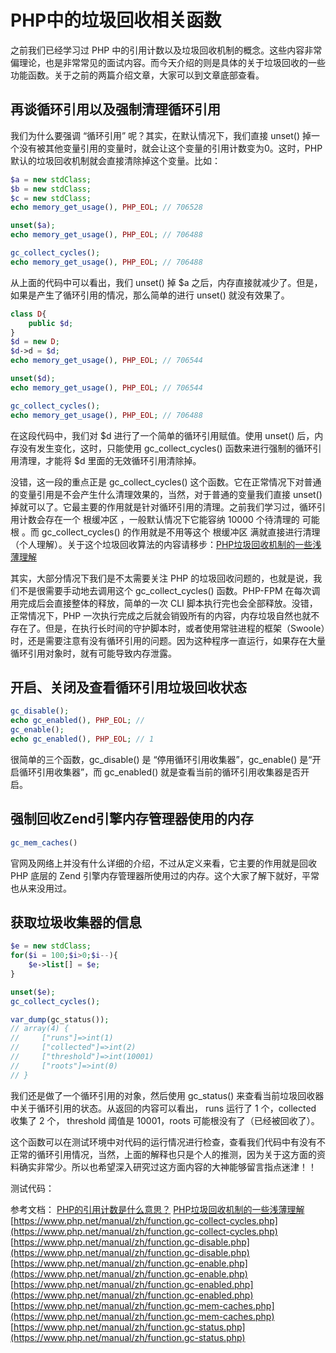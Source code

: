# PHP中的垃圾回收相关函数

之前我们已经学习过 PHP 中的引用计数以及垃圾回收机制的概念。这些内容非常偏理论，也是非常常见的面试内容。而今天介绍的则是具体的关于垃圾回收的一些功能函数。关于之前的两篇介绍文章，大家可以到文章底部查看。

## 再谈循环引用以及强制清理循环引用

我们为什么要强调 “循环引用” 呢？其实，在默认情况下，我们直接 unset() 掉一个没有被其他变量引用的变量时，就会让这个变量的引用计数变为0。这时，PHP 默认的垃圾回收机制就会直接清除掉这个变量。比如：

```php
$a = new stdClass;
$b = new stdClass;
$c = new stdClass;
echo memory_get_usage(), PHP_EOL; // 706528

unset($a);
echo memory_get_usage(), PHP_EOL; // 706488

gc_collect_cycles();
echo memory_get_usage(), PHP_EOL; // 706488
```

从上面的代码中可以看出，我们 unset() 掉 $a 之后，内存直接就减少了。但是，如果是产生了循环引用的情况，那么简单的进行 unset() 就没有效果了。

```php
class D{
    public $d;
}
$d = new D;
$d->d = $d;
echo memory_get_usage(), PHP_EOL; // 706544

unset($d);
echo memory_get_usage(), PHP_EOL; // 706544

gc_collect_cycles();
echo memory_get_usage(), PHP_EOL; // 706488
```

在这段代码中，我们对 $d 进行了一个简单的循环引用赋值。使用 unset() 后，内存没有发生变化，这时，只能使用 gc_collect_cycles() 函数来进行强制的循环引用清理，才能将 $d 里面的无效循环引用清除掉。

没错，这一段的重点正是 gc_collect_cycles() 这个函数。它在正常情况下对普通的变量引用是不会产生什么清理效果的，当然，对于普通的变量我们直接 unset() 掉就可以了。它最主要的作用就是针对循环引用的清理。之前我们学习过，循环引用计数会存在一个 根缓冲区 ，一般默认情况下它能容纳 10000 个待清理的 可能根 。而 gc_collect_cycles() 的作用就是不用等这个 根缓冲区 满就直接进行清理（个人理解）。关于这个垃圾回收算法的内容请移步：[PHP垃圾回收机制的一些浅薄理解]()

其实，大部分情况下我们是不太需要关注 PHP 的垃圾回收问题的，也就是说，我们不是很需要手动地去调用这个 gc_collect_cycles() 函数。PHP-FPM 在每次调用完成后会直接整体的释放，简单的一次 CLI 脚本执行完也会全部释放。没错，正常情况下，PHP 一次执行完成之后就会销毁所有的内容，内存垃圾自然也就不存在了。但是，在执行长时间的守护脚本时，或者使用常驻进程的框架（Swoole）时，还是需要注意有没有循环引用的问题。因为这种程序一直运行，如果存在大量循环引用对象时，就有可能导致内存泄露。

## 开启、关闭及查看循环引用垃圾回收状态

```php
gc_disable();
echo gc_enabled(), PHP_EOL; //
gc_enable();
echo gc_enabled(), PHP_EOL; // 1
```

很简单的三个函数，gc_disable() 是 “停用循环引用收集器”，gc_enable() 是“开启循环引用收集器”，而 gc_enabled() 就是查看当前的循环引用收集器是否开启。

## 强制回收Zend引擎内存管理器使用的内存

```php
gc_mem_caches()
```

官网及网络上并没有什么详细的介绍，不过从定义来看，它主要的作用就是回收 PHP 底层的 Zend 引擎内存管理器所使用过的内存。这个大家了解下就好，平常也从来没用过。

## 获取垃圾收集器的信息

```php
$e = new stdClass;
for($i = 100;$i>0;$i--){
    $e->list[] = $e;
}

unset($e);
gc_collect_cycles();

var_dump(gc_status());
// array(4) {
//     ["runs"]=>int(1)
//     ["collected"]=>int(2)
//     ["threshold"]=>int(10001)
//     ["roots"]=>int(0)
// }
```

我们还是做了一个循环引用的对象，然后使用 gc_status() 来查看当前垃圾回收器中关于循环引用的状态。从返回的内容可以看出， runs 运行了 1 个，collected 收集了 2 个， threshold 阈值是 10001，roots 可能根没有了（已经被回收了）。

这个函数可以在测试环境中对代码的运行情况进行检查，查看我们代码中有没有不正常的循环引用情况，当然，上面的解释也只是个人的推测，因为关于这方面的资料确实非常少。所以也希望深入研究过这方面内容的大神能够留言指点迷津！！

测试代码：


参考文档：
[PHP的引用计数是什么意思？]()
[PHP垃圾回收机制的一些浅薄理解]()
[https://www.php.net/manual/zh/function.gc-collect-cycles.php](https://www.php.net/manual/zh/function.gc-collect-cycles.php)
[https://www.php.net/manual/zh/function.gc-disable.php](https://www.php.net/manual/zh/function.gc-disable.php)
[https://www.php.net/manual/zh/function.gc-enable.php](https://www.php.net/manual/zh/function.gc-enable.php)
[https://www.php.net/manual/zh/function.gc-enabled.php](https://www.php.net/manual/zh/function.gc-enabled.php)
[https://www.php.net/manual/zh/function.gc-mem-caches.php](https://www.php.net/manual/zh/function.gc-mem-caches.php)
[https://www.php.net/manual/zh/function.gc-status.php](https://www.php.net/manual/zh/function.gc-status.php)



